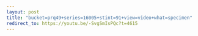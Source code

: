 ```yaml
---
layout: post
title: "bucket=prq49+series=16005+stint=91+view=video+what=specimen"
redirect_to: https://youtu.be/-SvgSmIsPQc?t=4615
---
```

